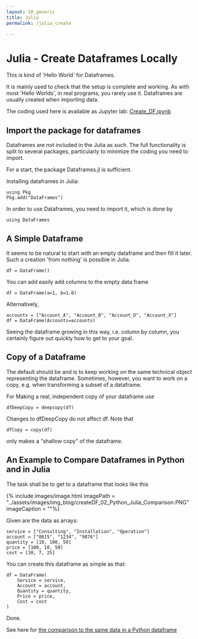 ```yaml
---
layout: 10_generic
title: Julia
permalink: /julia_create

---
```


# Julia - Create Dataframes Locally

This is kind of 'Hello World' for Dataframes.

It is mainly used to check that the setup is complete and working.
As with most 'Hello Worlds', in real programs, you rarely use it.
Dataframes are usually created when importing data.

The coding used here is available as Jupyter lab: 
[Create_DF.ipynb](https://github.com/MaSe69/dataframes/tree/master/dfJulia)

## Import the package for dataframes

Dataframes are not included in the Julia as such.
The full functionality is split to several packages, particularly to minimize the coding you need to import.

For a start, the package Dataframes.jl is sufficient.

Installing dataframes in Julia:

>
    using Pkg
    Pkg.add("DataFrames")

In order to use Dataframes, you need to import it, which is done by 

> 
    using DataFrames


## A Simple Dataframe

It seems to be natural to start with an empty dataframe and then fill it later.
Such a creation 'from nothing' is possible in Julia. 


>
    df = DataFrame()

You can add easily add columns to the empty data frame

>
    df = DataFrame(a=1, b=1.0)


Alternatively,
>
    accounts = ["Account_A", "Account_B", "Account_D", "Account_X"]
    df = DataFrame(Accounts=accounts)

Seeing the dataframe growing in this way, i.e. column by column, you certainly figure out quickly how to get to your goal.


## Copy of a Dataframe

The default should be and is to keep working on the same technical object representing the dataframe. Sometimes, however, you want to work on a copy, e.g. when transforming a subset of a dataframe.

For Making a real, independent copy of your dataframe use

>
    dfDeepCopy = deepcopy(df)

Changes to dfDeepCopy do not affect df.
Note that 
>
    dfCopy = copy(df)

only makes a "shallow copy" of the dataframe.


## An Example to Compare Dataframes in Python and in Julia

The task shall be to get to a dataframe that looks like this

{% include images/image.html imagePath = "../assets/images/img_blog/createDF_02_Python_Julia_Comparison.PNG" imageCaption =  ""%}

Given are the data as arrays:

>
    service = ["Consulting", "Installation", "Operation"]
    account = ["0815", "1234", "9876"]
    quantity = [10, 100, 50]
    price = [100, 10, 50]
    cost = [30, 7, 25]

You can create this dataframe as simple as that:

>
    df = DataFrame(
        Service = service,
        Account = account,
        Quantity = quantity,
        Price = price,
        Cost = cost
    )

Done.

See here for [the comparison to the same data in a Python dataframe](python_julia_comparison)






